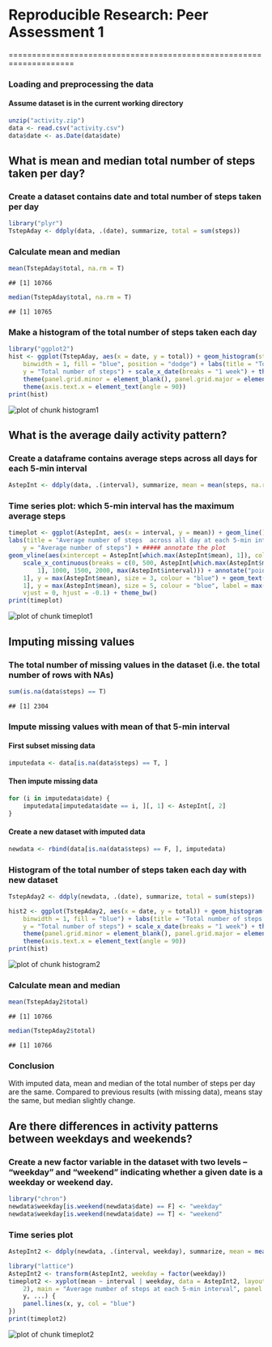 # Reproducible Research: Peer Assessment 1
====================================================================

### Loading and preprocessing the data
#### Assume dataset is in the current working directory

```r
unzip("activity.zip")
data <- read.csv("activity.csv")
data$date <- as.Date(data$date)
```


## What is mean and median total number of steps taken per day? 
### Create a dataset contains date and total number of steps taken per day

```r
library("plyr")
TstepAday <- ddply(data, .(date), summarize, total = sum(steps))
```

### Calculate mean and median

```r
mean(TstepAday$total, na.rm = T)
```

```
## [1] 10766
```

```r
median(TstepAday$total, na.rm = T)
```

```
## [1] 10765
```


### Make a histogram of the total number of steps taken each day

```r
library("ggplot2")
hist <- ggplot(TstepAday, aes(x = date, y = total)) + geom_histogram(stat = "identity", 
    binwidth = 1, fill = "blue", position = "dodge") + labs(title = "Total number of steps each day", 
    y = "Total number of steps") + scale_x_date(breaks = "1 week") + theme_bw() + 
    theme(panel.grid.minor = element_blank(), panel.grid.major = element_blank()) + 
    theme(axis.text.x = element_text(angle = 90))
print(hist)
```

![plot of chunk histogram1](figure/histogram1.png) 



## What is the average daily activity pattern?
### Create a dataframe contains average steps across all days for each 5-min interval

```r
AstepInt <- ddply(data, .(interval), summarize, mean = mean(steps, na.rm = TRUE))
```

### Time series plot: which 5-min interval has the maximum average steps

```r
timeplot <- ggplot(AstepInt, aes(x = interval, y = mean)) + geom_line() +
labs(title = "Average number of steps  across all day at each 5-min interval", 
    y = "Average number of steps") + ##### annotate the plot
geom_vline(aes(xintercept = AstepInt[which.max(AstepInt$mean), 1]), colour = "blue") + 
    scale_x_continuous(breaks = c(0, 500, AstepInt[which.max(AstepInt$mean), 
        1], 1000, 1500, 2000, max(AstepInt$interval))) + annotate("point", x = AstepInt[which.max(AstepInt$mean), 
    1], y = max(AstepInt$mean), size = 3, colour = "blue") + geom_text(x = AstepInt[which.max(AstepInt$mean), 
    1], y = max(AstepInt$mean), size = 5, colour = "blue", label = max(AstepInt$mean), 
    vjust = 0, hjust = -0.1) + theme_bw()
print(timeplot)
```

![plot of chunk timeplot1](figure/timeplot1.png) 



## Imputing missing values

### The total number of missing values in the dataset (i.e. the total number of rows with NAs)

```r
sum(is.na(data$steps) == T)
```

```
## [1] 2304
```

### Impute missing values with mean of that 5-min interval
#### First subset missing data 

```r
imputedata <- data[is.na(data$steps) == T, ]
```

#### Then impute missing data

```r
for (i in imputedata$date) {
    imputedata[imputedata$date == i, ][, 1] <- AstepInt[, 2]
}
```

#### Create a new dataset with imputed data

```r
newdata <- rbind(data[is.na(data$steps) == F, ], imputedata)
```

### Histogram of the total number of steps taken each day with new dataset

```r
TstepAday2 <- ddply(newdata, .(date), summarize, total = sum(steps))
```

```r
hist2 <- ggplot(TstepAday2, aes(x = date, y = total)) + geom_histogram(stat = "identity", 
    binwidth = 1, fill = "blue") + labs(title = "Total number of steps each day", 
    y = "Total number of steps") + scale_x_date(breaks = "1 week") + theme_bw() + 
    theme(panel.grid.minor = element_blank(), panel.grid.major = element_blank()) + 
    theme(axis.text.x = element_text(angle = 90))
print(hist)
```

![plot of chunk histogram2](figure/histogram2.png) 

### Calculate mean and median 

```r
mean(TstepAday2$total)
```

```
## [1] 10766
```

```r
median(TstepAday2$total)
```

```
## [1] 10766
```


### Conclusion
With imputed data, mean and median of the total number of steps per day are the same. Compared to previous results (with missing data), means stay the same, but median slightly change.


## Are there differences in activity patterns between weekdays and weekends?

### Create a new factor variable in the dataset with two levels – “weekday” and “weekend” indicating whether a given date is a weekday or weekend day.

```r
library("chron")
newdata$weekday[is.weekend(newdata$date) == F] <- "weekday"
newdata$weekday[is.weekend(newdata$date) == T] <- "weekend"
```

### Time series plot

```r
AstepInt2 <- ddply(newdata, .(interval, weekday), summarize, mean = mean(steps))
```

```r
library("lattice")
AstepInt2 <- transform(AstepInt2, weekday = factor(weekday))
timeplot2 <- xyplot(mean ~ interval | weekday, data = AstepInt2, layout = c(1, 
    2), main = "Average number of steps at each 5-min interval", panel = function(x, 
    y, ...) {
    panel.lines(x, y, col = "blue")
})
print(timeplot2)
```

![plot of chunk timeplot2](figure/timeplot2.png) 





